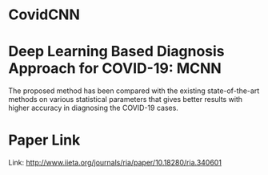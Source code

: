 # CovidCNN


# Deep Learning Based Diagnosis Approach for COVID-19: MCNN
The proposed method has been compared with the existing state-of-the-art methods on various statistical parameters that gives better results with higher accuracy in diagnosing the COVID-19 cases.

# Paper Link
Link: http://www.iieta.org/journals/ria/paper/10.18280/ria.340601
